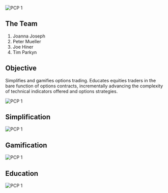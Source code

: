 ![PCP 1](https://github.com/elainefirefly/pcp/blob/master/Screen%20Shot%202017-07-11%20at%204.19.27%20PM.png)

## The Team
1. Joanna Joseph
2. Peter Mueller
3. Joe Hiner
4. Tim Parkyn

## Objective
Simplifies and gamifies options trading. Educates equities traders in the bare function of options contracts, incrementally advancing the complexity of technical indicators offered and options strategies.

![PCP 1](https://media.giphy.com/media/LUD6a0NCOIIxi/giphy.gif)

## Simplification
![PCP 1](https://github.com/elainefirefly/pcp/blob/master/Screen%20Shot%202017-07-18%20at%203.15.30%20PM.png)

## Gamification
![PCP 1](https://media.giphy.com/media/ojJmWYAs74CLS/giphy.gif)

## Education
![PCP 1](https://media.giphy.com/media/wHXZVDmofu4gg/giphy.gif)









